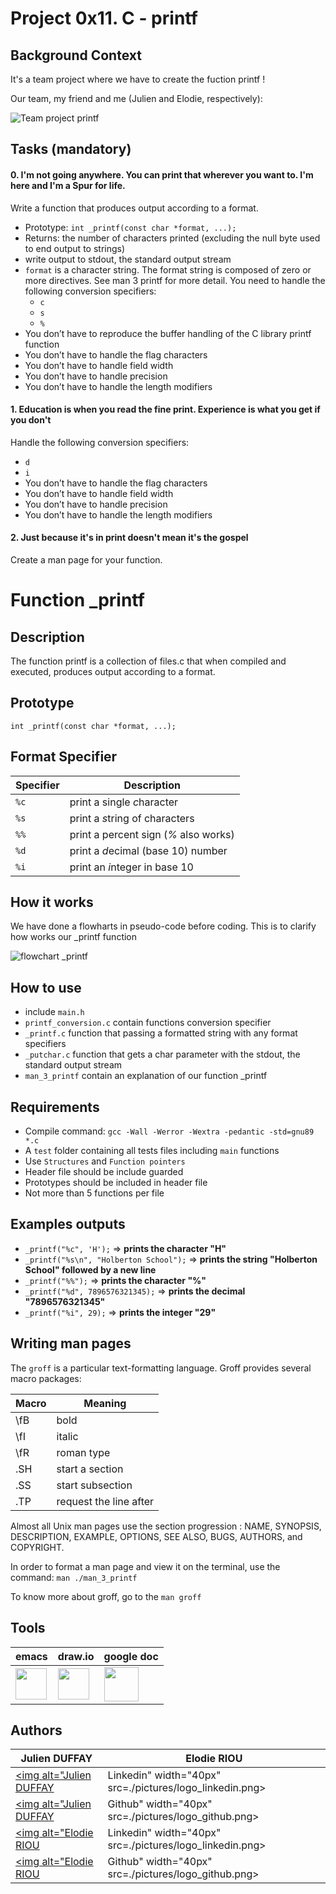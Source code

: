 # Project 0x11. C - printf

## Background Context

It's a team project where we have to create the fuction printf !

Our team, my friend and me (Julien and Elodie, respectively):

![Team project printf](./pictures/happy_printf.png)

## Tasks (mandatory)

#### 0. I'm not going anywhere. You can print that wherever you want to. I'm here and I'm a Spur for life.

Write a function that produces output according to a format.

* Prototype: `int _printf(const char *format, ...);`
* Returns: the number of characters printed (excluding the null byte used to end output to strings)
* write output to stdout, the standard output stream
* `format` is a character string. The format string is composed of zero or more directives. See man 3 printf for more detail. You need to handle the following conversion specifiers:
  * `c`
  * `s`
  * `%`
* You don’t have to reproduce the buffer handling of the C library printf function
* You don’t have to handle the flag characters
* You don’t have to handle field width
* You don’t have to handle precision
* You don’t have to handle the length modifiers

#### 1. Education is when you read the fine print. Experience is what you get if you don't

Handle the following conversion specifiers:
* `d`
* `i`
* You don’t have to handle the flag characters
* You don’t have to handle field width
* You don’t have to handle precision
* You don’t have to handle the length modifiers

#### 2. Just because it's in print doesn't mean it's the gospel

Create a man page for your function.

# Function _printf

## Description

The function printf is a collection of files.c that when compiled and executed, produces output according to a format.

## Prototype

`int _printf(const char *format, ...);`

## Format Specifier

| Specifier | Description
| --- | --- |
| `%c` | print a single *c*haracter |
| `%s` | print a *s*tring of characters |
| `%%` | print a percent sign (*\%* also works) |
| `%d` | print a *d*ecimal (base 10) number |
| `%i` | print an *i*nteger in base 10 |

## How it works

We have done a flowharts in pseudo-code before coding. This is to clarify how works our _printf function

![flowchart _printf](./pictures/flowcharts_printf.png)

## How to use

* include `main.h`
* `printf_conversion.c` contain functions conversion specifier
* `_printf.c` function that passing a formatted string with any format specifiers
* `_putchar.c` function that gets a char parameter with the stdout, the standard output stream
* `man_3_printf` contain an explanation of our function _printf

###

## Requirements

* Compile command: `gcc -Wall -Werror -Wextra -pedantic -std=gnu89 *.c`
* A `test` folder containing all tests files including `main` functions
* Use `Structures` and `Function pointers`
* Header file should be include guarded
* Prototypes should be included in header file
* Not more than 5 functions per file

## Examples outputs

* `_printf("%c", 'H');` => __prints the character "H"__
* `_printf("%s\n", "Holberton School");` => __prints the string "Holberton School" followed by a new line__
* `_printf("%%");` => __prints the character "%"__
* `_printf("%d", 7896576321345);` => __prints the decimal "7896576321345"__
* `_printf("%i", 29);` => __prints the integer "29"__

## Writing man pages

The `groff` is a particular text-formatting language. Groff provides several macro packages:

| Macro | Meaning |
| --- | --- |
| \fB | bold |
| \fI | italic |
| \fR | roman type |
| .SH | start a section |
| .SS | start subsection |
| .TP | request the line after |

Almost all Unix man pages use the section progression : NAME, SYNOPSIS, DESCRIPTION, EXAMPLE, OPTIONS, SEE ALSO, BUGS, AUTHORS, and COPYRIGHT.

In order to format a man page and view it on the terminal, use the command: `man ./man_3_printf`

To know more about groff, go to the `man groff`

## Tools

| emacs | draw.io | google doc |
| --- | --- | --- |
| <img width="50" height="50" src=./pictures/logo_emacs.png> | <img width ="50" height="50" src=./pictures/logo_drawio.png> | <img width="55" height="55" src=./pictures/logo_google_doc.png> |

## Authors

| Julien DUFFAY | Elodie RIOU |
| --- | --- |
|<a href="https://www.linkedin.com/in/julien-duffay-206822a5/"> <img alt="Julien DUFFAY | Linkedin" width="40px" src=./pictures/logo_linkedin.png>
 <a href="https://github.com/julien3641"> <img alt="Julien DUFFAY | Github" width="40px" src=./pictures/logo_github.png> |
|<a href="https://www.linkedin.com/in/%C3%A9lodie-riou-41a43aa8/"> <img alt="Elodie RIOU | Linkedin" width="40px" src=./pictures/logo_linkedin.png> 
 <a href="https://github.com/elodieriou"> <img alt="Elodie RIOU | Github" width="40px" src=./pictures/logo_github.png> |
